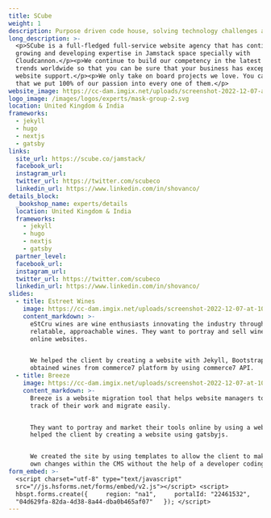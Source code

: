 ```yaml
---
title: SCube
weight: 1
description: Purpose driven code house, solving technology challenges and providing value.
long_description: >-
  <p>SCube is a full-fledged full-service website agency that has continued
  growing and developing expertise in Jamstack space specially with
  Cloudcannon.</p><p>We continue to build our competency in the latest headless
  trends worldwide so that you can be sure that your business has exceptional
  website support.</p><p>We only take on board projects we love. You can be sure
  that we put 100% of our passion into every one of them.</p>
website_image: https://cc-dam.imgix.net/uploads/screenshot-2022-12-07-at-10-33-28-am.png
logo_image: /images/logos/experts/mask-group-2.svg
location: United Kingdom & India
frameworks:
  - jekyll
  - hugo
  - nextjs
  - gatsby
links:
  site_url: https://scube.co/jamstack/
  facebook_url:
  instagram_url:
  twitter_url: https://twitter.com/scubeco
  linkedin_url: https://www.linkedin.com/in/shovanco/
details_block:
  _bookshop_name: experts/details
  location: United Kingdom & India
  frameworks:
    - jekyll
    - hugo
    - nextjs
    - gatsby
  partner_level:
  facebook_url:
  instagram_url:
  twitter_url: https://twitter.com/scubeco
  linkedin_url: https://www.linkedin.com/in/shovanco/
slides:
  - title: Estreet Wines
    image: https://cc-dam.imgix.net/uploads/screenshot-2022-12-07-at-10-35-57-am.png
    content_markdown: >-
      eStCru wines are wine enthusiasts innovating the industry through
      relatable, approachable wines. They want to portray and sell wines through
      online websites.


      We helped the client by creating a website with Jekyll, Bootstrap CSS and
      obtained wines from commerce7 platform by using commerce7 API.
  - title: Breeze
    image: https://cc-dam.imgix.net/uploads/screenshot-2022-12-07-at-10-43-41-am.png
    content_markdown: >-
      Breeze is a website migration tool that helps website managers to keep
      track of their work and migrate easily.


      They want to portray and market their tools online by using a website. We
      helped the client by creating a website using gatsbyjs.


      We created the site by using templates to allow the client to make their
      own changes within the CMS without the help of a developer coding.
form_embed: >-
  <script charset="utf-8" type="text/javascript"
  src="//js.hsforms.net/forms/embed/v2.js"></script> <script>  
  hbspt.forms.create({     region: "na1",     portalId: "22461532",     formId:
  "04d629fa-82da-4d38-8a44-dba0b465af07"   }); </script>
---
```

